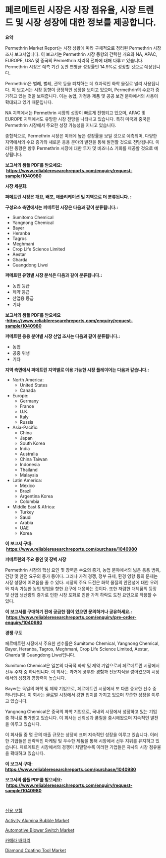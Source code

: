 <p><h1>페르메트린 시장은 시장 점유율, 시장 트렌드 및 시장 성장에 대한 정보를 제공합니다.</h1></p><p><strong>요약</strong></p>
<p><p>Permethrin Market Report는 시장 상황에 따라 구체적으로 정리된 Permethrin 시장 조사 보고서입니다. 이 보고서는 Permethrin 시장 동향의 간략한 개요와 NA, APAC, EUROPE, USA 및 중국의 Permethrin 지리적 전파에 대해 다루고 있습니다. Permethrin 시장은 예측 기간 동안 연평균 성장률인 14.9%로 성장할 것으로 예상됩니다.</p><p>Permethrin은 벌레, 벌레, 관목 등을 퇴치하는 데 효과적인 화학 물질로 널리 사용됩니다. 이 보고서는 시장 동향이 긍정적인 성장을 보이고 있으며, Permethrin의 수요가 증가하고 있는 것을 보여줍니다. 이는 농업, 가정용 제품 및 공공 보건 분야에서의 사용이 확대되고 있기 때문입니다.</p><p>NA 지역에서는 Permethrin 시장의 성장이 빠르게 진행되고 있으며, APAC 및 EUROPE 지역에서도 유망한 시장 전망을 나타내고 있습니다. 특히 미국과 중국은 Permethrin 시장에서 주요한 성장 가능성을 지니고 있습니다.</p><p>종합적으로, Permethrin 시장은 미래에 높은 성장률을 보일 것으로 예측되며, 다양한 지역에서의 수요 증가와 새로운 응용 분야의 발전을 통해 발전할 것으로 전망됩니다. 이러한 동향은 향후 Permethrin 시장에 대한 투자 및 비즈니스 기회를 제공할 것으로 예상됩니다.</p></p>
<p><strong>보고서의 샘플 PDF를 받으세요: &nbsp;<a href="https://www.reliableresearchreports.com/enquiry/request-sample/1040980">https://www.reliableresearchreports.com/enquiry/request-sample/1040980</a></strong></p>
<p><strong>시장 세분화:</strong></p>
<p><strong> 퍼메트린 시장은 개요, 배포, 애플리케이션 및 지역으로 더 분류됩니다. :</strong></p>
<p><strong>구성요소 측면에서는 퍼메트린 시장은 다음과 같이 분류됩니다.:</strong></p>
<p><ul><li>Sumitomo Chemical</li><li>Yangnong Chemical</li><li>Bayer</li><li>Heranba</li><li>Tagros</li><li>Meghmani</li><li>Crop Life Science Limited</li><li>Aestar</li><li>Gharda</li><li>Guangdong Liwei</li></ul></p>
<p><strong> 퍼메트린 유형별 시장 분석은 다음과 같이 분류됩니다.:</strong></p>
<p><ul><li>농업 등급</li><li>제약 등급</li><li>산업용 등급</li><li>기타</li></ul></p>
<p><strong>보고서의 샘플 PDF를 받으세요 :<a href="https://www.reliableresearchreports.com/enquiry/request-sample/1040980">https://www.reliableresearchreports.com/enquiry/request-sample/1040980</a></strong></p>
<p><strong> 퍼메트린 응용 분야별 시장 산업 조사는 다음과 같이 분류됩니다.:</strong></p>
<p><ul><li>농업</li><li>공중 위생</li><li>기타</li></ul></p>
<p><strong>지역 측면에서 퍼메트린 지역별로 이용 가능한 시장 플레이어는 다음과 같습니다.:</strong></p>
<p><ul>
    <li>
        North America:
        <ul>
            <li>United States</li>
            <li>Canada</li>
        </ul>
    </li>
    <li>
        Europe:
        <ul>
            <li>Germany</li>
            <li>France</li>
            <li>U.K.</li>
            <li>Italy</li>
            <li>Russia</li>
        </ul>
    </li>
    <li>
        Asia-Pacific:
        <ul>
            <li>China</li>
            <li>Japan</li>
            <li>South Korea</li>
            <li>India</li>
            <li>Australia</li>
            <li>China Taiwan</li>
            <li>Indonesia</li>
            <li>Thailand</li>
            <li>Malaysia</li>
        </ul>
    </li>
    <li>
        Latin America:
        <ul>
            <li>Mexico</li>
            <li>Brazil</li>
            <li>Argentina Korea</li>
            <li>Colombia</li>
        </ul>
    </li>
    <li>
        Middle East & Africa:
        <ul>
            <li>Turkey</li>
            <li>Saudi</li>
            <li>Arabia</li>
            <li>UAE</li>
            <li>Korea</li>
        </ul>
    </li>
    </ul></p>
<p><strong>이 보고서 구매: &nbsp;<a href="https://www.reliableresearchreports.com/purchase/1040980">https://www.reliableresearchreports.com/purchase/1040980</a></strong></p>
<p><strong>퍼메트린의 주요 동인 및 장벽 시장</strong></p>
<p><p>Permethrin 시장의 핵심 요인 및 장벽은 수요의 증가, 농업 분야에서의 넓은 응용 범위, 건강 및 안전 요구의 증가 등이다. 그러나 가격 경쟁, 정부 규제, 환경 영향 등의 문제는 시장 성장에 어려움을 줄 수 있다. 시장의 주요 도전은 화학 물질의 안전성에 대한 우려와 지속 가능한 농업 방법을 향한 요구에 대응하는 것이다. 또한 저렴한 대체품의 등장 및 산업 생산량의 증가로 인한 시장 포화로 인한 가격 하락도 도전 요인으로 작용할 수 있다.</p></p>
<p><strong>이 보고서를 구매하기 전에 궁금한 점이 있으면 문의하거나 공유하세요.: &nbsp;<a href="https://www.reliableresearchreports.com/enquiry/pre-order-enquiry/1040980">https://www.reliableresearchreports.com/enquiry/pre-order-enquiry/1040980</a></strong></p>
<p><strong>경쟁 구도</strong></p>
<p><p>페르메트린 시장에서 주요한 선수들은 Sumitomo Chemical, Yangnong Chemical, Bayer, Heranba, Tagros, Meghmani, Crop Life Science Limited, Aestar, Gharda 및 Guangdong Liwei입니다. </p><p>Sumitomo Chemical은 일본의 다국적 화학 및 제약 기업으로써 페르메트린 시장에서 선두 주자 중 하나입니다. 이 회사는 과거에 풍부한 경험과 전문지식을 쌓아왔으며 시장에서의 성장과 영향력이 높습니다.</p><p>Bayer는 독일의 화학 및 제약 기업으로, 페르메트린 시장에서 또 다른 중요한 선수 중 하나입니다. 이 회사는 글로벌 시장에서 강한 입지를 가지고 있으며 꾸준한 성장을 이루고 있습니다.</p><p>Yangnong Chemical은 중국의 화학 기업으로, 국내외 시장에서 성장하고 있는 기업 중 하나로 평가받고 있습니다. 이 회사는 신뢰성과 품질을 중시해왔으며 지속적인 발전을 이루고 있습니다.</p><p>이 회사들 중 몇 곳의 매출 규모는 상당히 크며 지속적인 성장을 이루고 있습니다. 이러한 기업들은 전략적인 마케팅 및 우수한 제품을 통해 시장에서 선두 지위를 유지하고 있습니다. 페르메트린 시장에서의 경쟁이 치열할수록 이러한 기업들은 자사의 시장 점유율을 확대하고 있습니다.</p></p>
<p><strong>이 보고서 구매: &nbsp; <a href="https://www.reliableresearchreports.com/purchase/1040980">https://www.reliableresearchreports.com/purchase/1040980</a></strong></p>
<p><strong>보고서의 샘플 PDF를 받으세요: &nbsp;<a href="https://www.reliableresearchreports.com/enquiry/request-sample/1040980">https://www.reliableresearchreports.com/enquiry/request-sample/1040980</a></strong><strong></strong></p>
<p>&nbsp;</p>
<p><p><a href="https://github.com/sougarounis/Market-Research-Report-List-2/blob/main/161875694.md">신용 보험</a></p><p><a href="https://github.com/gdfhhhj/Market-Research-Report-List-3/blob/main/activity-alumina-bubble-market.md">Activity Alumina Bubble Market</a></p><p><a href="https://issuu.com/reportprime-2/docs/automotive-blower-switch-market-size-2030.pptx">Automotive Blower Switch Market</a></p><p><a href="https://medium.com/@emmettsaynford43546/%EC%B9%B4%EB%A9%94%EB%9D%BC-%EB%B0%B0%ED%84%B0%EB%A6%AC-%EC%8B%9C%EC%9E%A5-%EA%B7%9C%EB%AA%A8%EB%8A%94-%EA%B8%80%EB%A1%9C%EB%B2%8C-%EC%82%B0%EC%97%85%EC%97%90%EC%84%9C-%EC%B5%9C%EC%A0%81%EC%9D%98-%EB%A7%88%EC%BC%80%ED%8C%85-%EC%B1%84%EB%84%90%EC%9D%84-%EB%B3%B4%EC%97%AC%EC%A4%8D%EB%8B%88%EB%8B%A4-0742f41bdbe5">카메라 배터리</a></p><p><a href="https://github.com/RichRobinson5/Market-Research-Report-List-4/blob/main/diamond-coating-tool-market.md">Diamond Coating Tool Market</a></p></p>